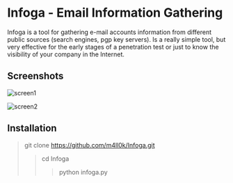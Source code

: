 # Infoga - Email Information Gathering

Infoga is a tool for gathering e-mail accounts information from different public sources (search engines, pgp key servers). Is a really simple tool, but very effective for the early stages of a penetration test or just to know the visibility of your company in the Internet.

## Screenshots
![screen1](https://camo.githubusercontent.com/c1e8f9d2efd26af4b7465ad9d718f50e948789c4/687474703a2f2f692e696d6775722e636f6d2f68744d67706a762e706e67)

![screen2](https://camo.githubusercontent.com/01a2c0dfef0e992ad68fad45e93f7e2a31f2b4d6/687474703a2f2f692e696d6775722e636f6d2f4d674d3538446d2e706e67)

## Installation
> git clone https://github.com/m4ll0k/Infoga.git
>> cd Infoga
>>> python infoga.py
